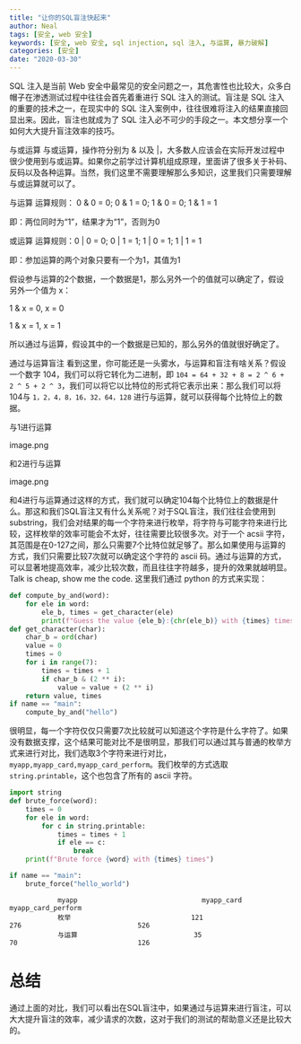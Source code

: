 ```yaml
---
title: "让你的SQL盲注快起来"
author: Neal
tags: [安全, web 安全]
keywords: [安全, web 安全, sql injection, sql 注入, 与运算, 暴力破解]
categories: [安全]
date: "2020-03-30" 
---
```


SQL 注入是当前 Web 安全中最常见的安全问题之一，其危害性也比较大，众多白帽子在渗透测试过程中往往会首先着重进行 SQL 注入的测试。盲注是 SQL 注入的重要的技术之一，在现实中的  SQL 注入案例中，往往很难将注入的结果直接回显出来。因此，盲注也就成为了 SQL 注入必不可少的手段之一。本文想分享一个如何大大提升盲注效率的技巧。

与或运算
与或运算，操作符分别为 & 以及 |，大多数人应该会在实际开发过程中很少使用到与或运算。如果你之前学过计算机组成原理，里面讲了很多关于补码、反码以及各种运算。当然，我们这里不需要理解那么多知识，这里我们只需要理解与或运算就可以了。

与运算
运算规则： 0 & 0 = 0; 0 & 1 = 0; 1 & 0 = 0; 1 & 1 = 1

即：两位同时为“1”，结果才为“1”，否则为0

或运算
运算规则：0 | 0 = 0; 0 | 1 = 1; 1 | 0 = 1; 1 | 1 = 1

即：参加运算的两个对象只要有一个为1，其值为1

假设参与运算的2个数据，一个数据是1，那么另外一个的值就可以确定了，假设另外一个值为 x：

1 & x = 0,  x = 0

1 & x = 1,  x = 1

所以通过与运算，假设其中的一个数据是已知的，那么另外的值就很好确定了。

通过与运算盲注
看到这里，你可能还是一头雾水，与运算和盲注有啥关系？假设一个数字 104，我们可以将它转化为二进制，即 `104 = 64 + 32 + 8 = 2 ^ 6 + 2 ^ 5 + 2 ^ 3`，我们可以将它以比特位的形式将它表示出来：那么我们可以将104与 `1，2，4，8，16，32，64，128` 进行与运算，就可以获得每个比特位上的数据。

与1进行运算

image.png

和2进行与运算

image.png

和4进行与运算通过这样的方式，我们就可以确定104每个比特位上的数据是什么。那这和我们SQL盲注又有什么关系呢？对于SQL盲注，我们往往会使用到 substring，我们会对结果的每一个字符来进行枚举，将字符与可能字符来进行比较，这样枚举的效率可能会不太好，往往需要比较很多次。对于一个 acsii 字符，其范围是在0-127之间，那么只需要7个比特位就足够了。那么如果使用与运算的方式，我们只需要比较7次就可以确定这个字符的 ascii 码。通过与运算的方式，可以显著地提高效率，减少比较次数，而且往往字符越多，提升的效果就越明显。
Talk is cheap, show me the code. 这里我们通过 python 的方式来实现：

```python
def compute_by_and(word):
    for ele in word:
        ele_b, times = get_character(ele)
        print(f"Guess the value {ele_b}:{chr(ele_b)} with {times} times")
def get_character(char):
    char_b = ord(char)
    value = 0
    times = 0
    for i in range(7):
        times = times + 1
        if char_b & (2 ** i):
            value = value + (2 ** i)
    return value, times
if name == "main":
    compute_by_and("hello")
```

很明显，每一个字符仅仅只需要7次比较就可以知道这个字符是什么字符了。如果没有数据支撑，这个结果可能对比不是很明显，那我们可以通过其与普通的枚举方式来进行对比，我们选取3个字符来进行对比，`myapp,myapp_card,myapp_card_perform`。我们枚举的方式选取 `string.printable`，这个也包含了所有的 ascii 字符。

```python
import string
def brute_force(word):
    times = 0
    for ele in word:
        for c in string.printable:
            times = times + 1
            if ele == c:
                break
    print(f"Brute force {word} with {times} times")

if name == "main":
    brute_force("hello_world")
```


                myapp            	                myapp_card            	                myapp_card_perform            
                枚举            	                121            	                276            	                526            
                与运算            	                35            	                70            	                126            
# 总结

通过上面的对比，我们可以看出在SQL盲注中，如果通过与运算来进行盲注，可以大大提升盲注的效率，减少请求的次数，这对于我们的测试的帮助意义还是比较大的。